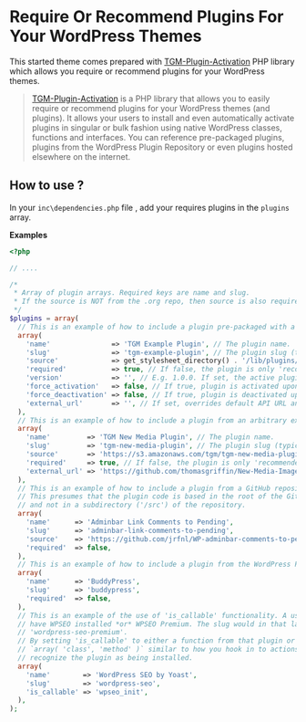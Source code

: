 # Require Or Recommend Plugins For Your WordPress Themes

This started theme comes prepared with [TGM-Plugin-Activation](https://github.com/TGMPA/TGM-Plugin-Activation) PHP library which allows you require or recommend plugins for your WordPress themes.

> [TGM-Plugin-Activation](https://github.com/TGMPA/TGM-Plugin-Activation)
 is a PHP library that allows you to easily require or recommend plugins for your WordPress themes (and plugins). It allows your users to install and even automatically activate plugins in singular or bulk fashion using native WordPress classes, functions and interfaces. You can reference pre-packaged plugins, plugins from the WordPress Plugin Repository or even plugins hosted elsewhere on the internet.


## How to use ?

In your `inc\dependencies.php` file , add your requires plugins in the `plugins` array.

**Examples**

```php
<?php

// ....

/*
 * Array of plugin arrays. Required keys are name and slug.
 * If the source is NOT from the .org repo, then source is also required.
 */
$plugins = array(
  // This is an example of how to include a plugin pre-packaged with a theme.
  array(
    'name'               => 'TGM Example Plugin', // The plugin name.
    'slug'               => 'tgm-example-plugin', // The plugin slug (typically the folder name).
    'source'             => get_stylesheet_directory() . '/lib/plugins/tgm-example-plugin.zip', // The plugin source.
    'required'           => true, // If false, the plugin is only 'recommended' instead of required.
    'version'            => '', // E.g. 1.0.0. If set, the active plugin must be this version or higher. If the plugin version is higher than the plugin version installed, the user will be notified to update the plugin.
    'force_activation'   => false, // If true, plugin is activated upon theme activation and cannot be deactivated until theme switch.
    'force_deactivation' => false, // If true, plugin is deactivated upon theme switch, useful for theme-specific plugins.
    'external_url'       => '', // If set, overrides default API URL and points to an external URL.
  ),
  // This is an example of how to include a plugin from an arbitrary external source in your theme.
  array(
    'name'         => 'TGM New Media Plugin', // The plugin name.
    'slug'         => 'tgm-new-media-plugin', // The plugin slug (typically the folder name).
    'source'       => 'https://s3.amazonaws.com/tgm/tgm-new-media-plugin.zip', // The plugin source.
    'required'     => true, // If false, the plugin is only 'recommended' instead of required.
    'external_url' => 'https://github.com/thomasgriffin/New-Media-Image-Uploader', // If set, overrides default API URL and points to an external URL.
  ),
  // This is an example of how to include a plugin from a GitHub repository in your theme.
  // This presumes that the plugin code is based in the root of the GitHub repository
  // and not in a subdirectory ('/src') of the repository.
  array(
    'name'      => 'Adminbar Link Comments to Pending',
    'slug'      => 'adminbar-link-comments-to-pending',
    'source'    => 'https://github.com/jrfnl/WP-adminbar-comments-to-pending/archive/master.zip',
    'required'  => false,
  ),
  // This is an example of how to include a plugin from the WordPress Plugin Repository.
  array(
    'name'      => 'BuddyPress',
    'slug'      => 'buddypress',
    'required'  => false,
  ),
  // This is an example of the use of 'is_callable' functionality. A user could - for instance -
  // have WPSEO installed *or* WPSEO Premium. The slug would in that last case be different, i.e.
  // 'wordpress-seo-premium'.
  // By setting 'is_callable' to either a function from that plugin or a class method
  // `array( 'class', 'method' )` similar to how you hook in to actions and filters, TGMPA can still
  // recognize the plugin as being installed.
  array(
    'name'        => 'WordPress SEO by Yoast',
    'slug'        => 'wordpress-seo',
    'is_callable' => 'wpseo_init',
  ),
);

```
